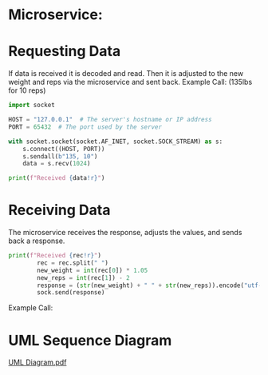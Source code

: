 # Microservice:

# Requesting Data
If data is received it is decoded and read. Then it is adjusted to the new weight and reps via the microservice and sent back.
Example Call: (135lbs for 10 reps)
```python
import socket

HOST = "127.0.0.1"  # The server's hostname or IP address
PORT = 65432  # The port used by the server

with socket.socket(socket.AF_INET, socket.SOCK_STREAM) as s:
    s.connect((HOST, PORT))
    s.sendall(b"135, 10")
    data = s.recv(1024)

print(f"Received {data!r}")
```

# Receiving Data
The microservice receives the response, adjusts the values, and sends back a response.
```python
print(f"Received {rec!r}")
        rec = rec.split(" ")
        new_weight = int(rec[0]) * 1.05
        new_reps = int(rec[1]) - 2
        response = (str(new_weight) + " " + str(new_reps)).encode("utf-8")
        sock.send(response)
```
Example Call: 

# UML Sequence Diagram
[UML Diagram.pdf](https://github.com/KyleFree33/361Microservice/files/12221935/UML.Diagram.pdf)
